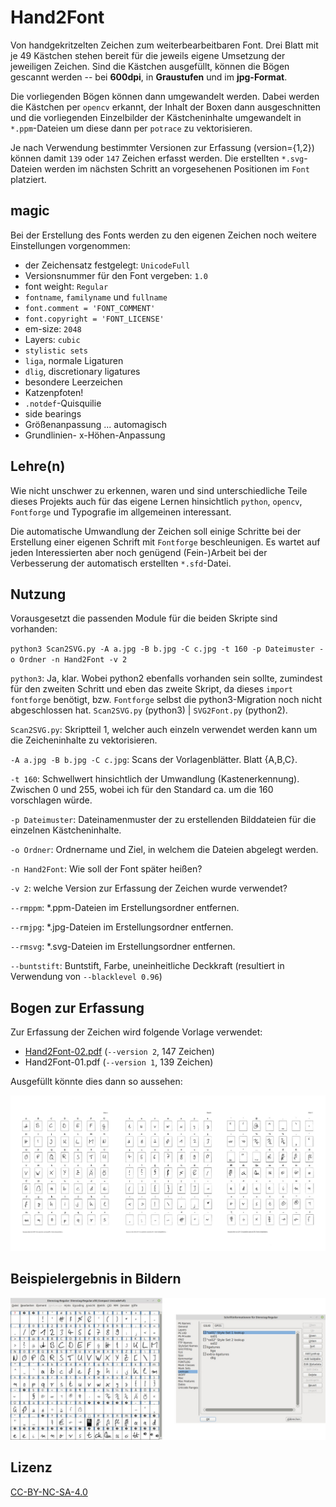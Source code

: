 # Hand2Font

Von handgekritzelten Zeichen zum weiterbearbeitbaren Font. Drei Blatt mit je 49 Kästchen stehen bereit für die jeweils eigene Umsetzung der jeweiligen Zeichen. Sind die Kästchen ausgefüllt, können die Bögen gescannt werden -- bei **600dpi**, in **Graustufen** und im **jpg-Format**.

Die vorliegenden Bögen können dann umgewandelt werden. Dabei werden die Kästchen per `opencv` erkannt, der Inhalt der Boxen dann ausgeschnitten und die vorliegenden Einzelbilder der Kästcheninhalte umgewandelt in `*.ppm`-Dateien um diese dann per `potrace` zu vektorisieren.

Je nach Verwendung bestimmter Versionen zur Erfassung (version={1,2}) können damit `139` oder `147` Zeichen erfasst werden. Die erstellten `*.svg`-Dateien werden im nächsten Schritt an vorgesehenen Positionen im `Font` platziert.



## magic

Bei der Erstellung des Fonts werden zu den eigenen Zeichen noch weitere Einstellungen vorgenommen:

* der Zeichensatz festgelegt: `UnicodeFull`
* Versionsnummer für den Font vergeben: `1.0`
* font weight: `Regular`
* `fontname`, `familyname` und `fullname`
* `font.comment = 'FONT_COMMENT'`
* `font.copyright = 'FONT_LICENSE'`
* em-size: `2048`
* Layers: `cubic`
* `stylistic sets`
* `liga`, normale Ligaturen
* `dlig`, discretionary ligatures
* besondere Leerzeichen
* Katzenpfoten!
* `.notdef`-Quisquilie
* side bearings
* Größenanpassung ... automagisch
* Grundlinien- x-Höhen-Anpassung


## Lehre(n)

Wie nicht unschwer zu erkennen, waren und sind unterschiedliche Teile dieses Projekts auch für das eigene Lernen hinsichtlich `python`, `opencv`, `Fontforge` und Typografie im allgemeinen interessant.

Die automatische Umwandlung der Zeichen soll einige Schritte bei der Erstellung einer eigenen Schrift mit `Fontforge` beschleunigen. Es wartet auf jeden Interessierten aber noch genügend (Fein-)Arbeit bei der Verbesserung der automatisch erstellten `*.sfd`-Datei.


## Nutzung

Vorausgesetzt die passenden Module für die beiden Skripte sind vorhanden:

`python3 Scan2SVG.py -A a.jpg -B b.jpg -C c.jpg -t 160 -p Dateimuster -o Ordner -n Hand2Font -v 2`

`python3`: Ja, klar. Wobei python2 ebenfalls vorhanden sein sollte, zumindest für den zweiten Schritt und eben das zweite Skript, da dieses  `import fontforge` benötigt, bzw. `Fontforge` selbst die python3-Migration noch nicht abgeschlossen hat. `Scan2SVG.py` (python3) | `SVG2Font.py` (python2).

`Scan2SVG.py`: Skriptteil 1, welcher auch einzeln verwendet werden kann um die Zeicheninhalte zu vektorisieren.

`-A a.jpg -B b.jpg -C c.jpg`: Scans der Vorlagenblätter. Blatt {A,B,C}.

`-t 160`: Schwellwert hinsichtlich der Umwandlung (Kastenerkennung). Zwischen 0 und 255, wobei ich für den Standard ca. um die 160 vorschlagen würde.

`-p Dateimuster`: Dateinamenmuster der zu erstellenden Bilddateien für die einzelnen Kästcheninhalte.

`-o Ordner`: Ordnername und Ziel, in welchem die Dateien abgelegt werden.

`-n Hand2Font`: Wie soll der Font später heißen?

`-v 2`: welche Version zur Erfassung der Zeichen wurde verwendet?

`--rmppm`: *.ppm-Dateien im Erstellungsordner entfernen.

`--rmjpg`: *.jpg-Dateien im Erstellungsordner entfernen.

`--rmsvg`: *.svg-Dateien im Erstellungsordner entfernen.

`--buntstift`: Buntstift, Farbe, uneinheitliche Deckkraft (resultiert in Verwendung von `--blacklevel 0.96`)

## Bogen zur Erfassung

Zur Erfassung der Zeichen wird folgende Vorlage verwendet:

* [Hand2Font-02.pdf](Hand2Font-02.pdf) (`--version 2`, 147 Zeichen)
* Hand2Font-01.pdf (`--version 1`, 139 Zeichen)

Ausgefüllt könnte dies dann so aussehen:

![Vorlage-Beispiel.jpg](Vorlage-Beispiel.jpg)

## Beispielergebnis in Bildern

![Font-Beispiel.jpg](Font-Beispiel.jpg)


## Lizenz

[CC-BY-NC-SA-4.0](https://creativecommons.org/licenses/by-nc-sa/4.0/)
